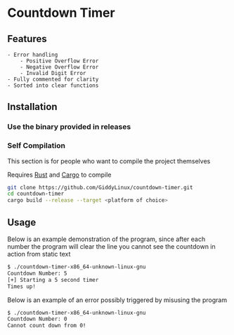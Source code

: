 # Countdown Timer





## Features
    - Error handling 
        - Positive Overflow Error
        - Negative Overflow Error
        - Invalid Digit Error
    - Fully commented for clarity
    - Sorted into clear functions

## Installation

### **Use the binary provided in releases**

### Self Compilation
This section is for people who want to compile the project themselves

 Requires [Rust](https://www.rust-lang.org/) and [Cargo](https://crates.io/) to compile

```sh
git clone https://github.com/GiddyLinux/countdown-timer.git
cd countdown-timer
cargo build --release --target <platform of choice>
```

## Usage

Below is an example demonstration of the program, since after each number the program will clear the line you cannot see the countdown in action from static text
```sh
$ ./countdown-timer-x86_64-unknown-linux-gnu
Countdown Number: 5
[+] Starting a 5 second timer
Times up!
```
Below is an example of an error possibly triggered by misusing the program
```sh
$ ./countdown-timer-x86_64-unknown-linux-gnu
Countdown Number: 0
Cannot count down from 0!
```
